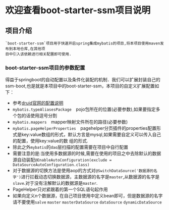 # 欢迎查看boot-starter-ssm项目说明
## 项目介绍
    `boot-starter-ssm`项目用于快速开启spring集成mybatis的项目,将本项目使用maven发布到本地仓库,在其他项
    目中引入该依赖进行相关配置即可使用.
### boot-starter-ssm项目的参数配置
得益于springboot的自动配置以及条件化装配的机制．我们可以扩展封装自己的ssm-boot,也是就是本项目中的boot-starter-ssm，本项目的自定义扩展配置如下：
- 参考[druid官网的配置说明](https://github.com/alibaba/druid/tree/master/druid-spring-boot-starter)
- `mybatis.typeAliasesPackage`　pojo包所在的位置(必要参数),如果要指定多个包的话使用逗号分割
- `mybatis.mappers`　mapper映射文件所在的路径(必要参数)
- `mybatis.pageHelperProperties`　pagehelper分页插件的properties配置形式是key:value数组的形式，默认方言是mysql,如果需要自定义可以传入自己的配置，使用key:value的数
     组的形式.
- 除此之外`mybatis`的`dao`层扫描的配置需要在项目中自行配置
- 需要注意的是:当使用多数据源的时候,需要在使用的项目之中去除默认的数据源自动装配`@EnableAutoConfiguration(exclude = DataSourceAutoConfiguration.class)`
- 对于数据源的切换方法是使用aop的方式对`@SwitchDataSource('数据源的名字')`进行拦截动态切换数据源，主数据源的名字是`master`,从数据源的名字是`slave`.对于没有注解默认的数据源是`master`.
- PageHelper只对紧跟着的第一个SQL语句起作用
- 如果向定义n个数据源，在自己项目使用中定义bean即可，但是数据源的名字请不要使用`salve` `master` `masterDataSource` `dataSource` `dynamicDataSource`

